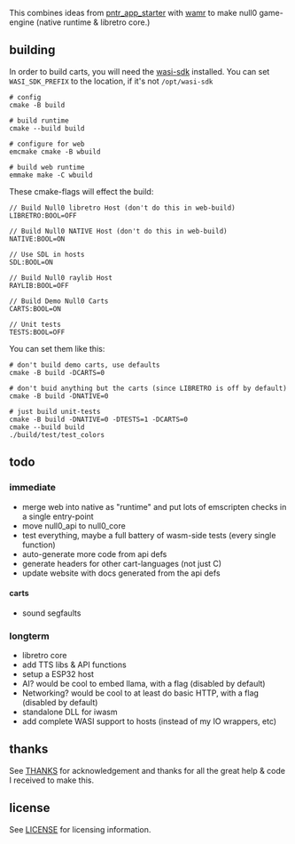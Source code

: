 This combines ideas from [pntr_app_starter](https://github.com/RobLoach/pntr_app_starter) with [wamr](https://github.com/bytecodealliance/wasm-micro-runtime) to make null0 game-engine (native runtime & libretro core.)

## building

In order to build carts, you will need the [wasi-sdk](https://github.com/WebAssembly/wasi-sdk/releases) installed. You can set `WASI_SDK_PREFIX` to the location, if it's not `/opt/wasi-sdk`

```
# config
cmake -B build

# build runtime
cmake --build build

# configure for web
emcmake cmake -B wbuild

# build web runtime
emmake make -C wbuild
```

These cmake-flags will effect the build:

```
// Build Null0 libretro Host (don't do this in web-build)
LIBRETRO:BOOL=OFF

// Build Null0 NATIVE Host (don't do this in web-build)
NATIVE:BOOL=ON

// Use SDL in hosts
SDL:BOOL=ON

// Build Null0 raylib Host
RAYLIB:BOOL=OFF

// Build Demo Null0 Carts
CARTS:BOOL=ON

// Unit tests
TESTS:BOOL=OFF
```

You can set them like this:

```
# don't build demo carts, use defaults
cmake -B build -DCARTS=0

# don't buid anything but the carts (since LIBRETRO is off by default)
cmake -B build -DNATIVE=0

# just build unit-tests
cmake -B build -DNATIVE=0 -DTESTS=1 -DCARTS=0
cmake --build build
./build/test/test_colors
```

## todo

### immediate

- merge web into native as "runtime" and put lots of emscripten checks in a single entry-point
- move null0_api to null0_core
- test everything, maybe a full battery of wasm-side tests (every single function)
- auto-generate more code from api defs
- generate headers for other cart-languages (not just C)
- update website with docs generated from the api defs

#### carts

- sound segfaults


### longterm

- libretro core
- add TTS libs & API functions
- setup a ESP32 host
- AI? would be cool to embed llama, with a flag (disabled by default)
- Networking? would be cool to at least do basic HTTP, with a flag (disabled by default)
- standalone DLL for iwasm
- add complete WASI support to hosts (instead of my IO wrappers, etc)


## thanks

See [THANKS](THANKS.md) for acknowledgement and thanks for all the great help & code I received to make this.


## license

See [LICENSE](LICENSE) for licensing information.
